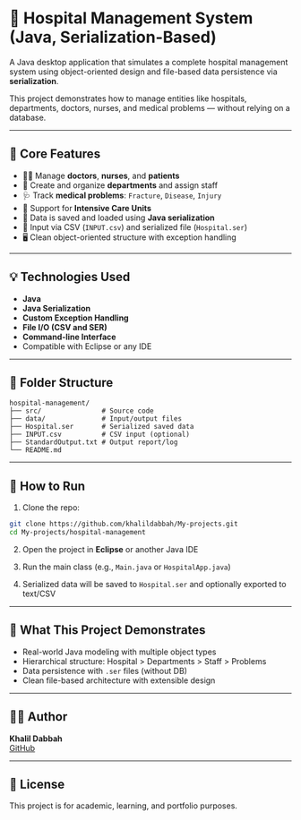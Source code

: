 # 🏥 Hospital Management System (Java, Serialization-Based)

A Java desktop application that simulates a complete hospital management system using object-oriented design and file-based data persistence via **serialization**.

This project demonstrates how to manage entities like hospitals, departments, doctors, nurses, and medical problems — without relying on a database.

---

## 🧠 Core Features

- 👨‍⚕️ Manage **doctors**, **nurses**, and **patients**
- 🏥 Create and organize **departments** and assign staff
- 🩺 Track **medical problems**: `Fracture`, `Disease`, `Injury`
- 🧬 Support for **Intensive Care Units**
- 💾 Data is saved and loaded using **Java serialization**
- 📄 Input via CSV (`INPUT.csv`) and serialized file (`Hospital.ser`)
- 🖥️ Clean object-oriented structure with exception handling

---

## 💡 Technologies Used

- **Java**
- **Java Serialization**
- **Custom Exception Handling**
- **File I/O (CSV and SER)**
- **Command-line Interface**
- Compatible with Eclipse or any IDE

---

## 📁 Folder Structure

```
hospital-management/
├── src/               # Source code
├── data/              # Input/output files
├── Hospital.ser       # Serialized saved data
├── INPUT.csv          # CSV input (optional)
├── StandardOutput.txt # Output report/log
└── README.md
```

---

## 🚀 How to Run

1. Clone the repo:
```bash
git clone https://github.com/khalildabbah/My-projects.git
cd My-projects/hospital-management
```

2. Open the project in **Eclipse** or another Java IDE

3. Run the main class (e.g., `Main.java` or `HospitalApp.java`)

4. Serialized data will be saved to `Hospital.ser` and optionally exported to text/CSV

---

## 🧠 What This Project Demonstrates

- Real-world Java modeling with multiple object types
- Hierarchical structure: Hospital > Departments > Staff > Problems
- Data persistence with `.ser` files (without DB)
- Clean file-based architecture with extensible design

---

## 👨‍💻 Author

**Khalil Dabbah**  
[GitHub](https://github.com/khalildabbah)

---

## 📜 License

This project is for academic, learning, and portfolio purposes.
